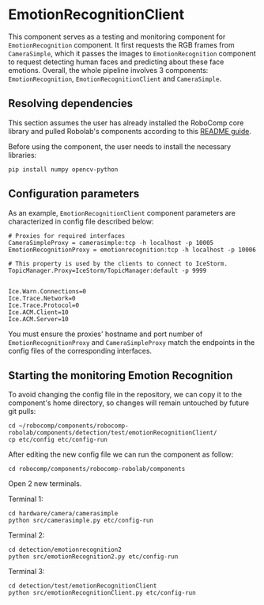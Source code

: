 # EmotionRecognitionClient

This component serves as a testing and monitoring component for `EmotionRecognition` component. It first requests the RGB frames from `CameraSimple`, which it passes the images to `EmotionRecognition` component to request detecting human faces and predicting about these face emotions.
Overall, the whole pipeline involves 3 components: `EmotionRecognition`, `EmotionRecognitionClient` and `CameraSimple`.

## Resolving dependencies

This section assumes the user has already installed the RoboComp core library and pulled Robolab's components according to this [README guide](https://github.com/robocomp/robocomp).

Before using the component, the user needs to install the necessary libraries:
```
pip install numpy opencv-python
```


## Configuration parameters
As an example, `EmotionRecognitionClient` component parameters are characterized in config file described below:

```
# Proxies for required interfaces
CameraSimpleProxy = camerasimple:tcp -h localhost -p 10005
EmotionRecognitionProxy = emotionrecognition:tcp -h localhost -p 10006

# This property is used by the clients to connect to IceStorm.
TopicManager.Proxy=IceStorm/TopicManager:default -p 9999


Ice.Warn.Connections=0
Ice.Trace.Network=0
Ice.Trace.Protocol=0
Ice.ACM.Client=10
Ice.ACM.Server=10
```

You must ensure the proxies' hostname and port number of `EmotionRecognitionProxy` and `CameraSimpleProxy` match the endpoints in the config files of the corresponding interfaces.

## Starting the monitoring Emotion Recognition

To avoid changing the config file in the repository, we can copy it to the component's home directory, so changes will remain untouched by future git pulls:
```
cd ~/robocomp/components/robocomp-robolab/components/detection/test/emotionRecognitionClient/
cp etc/config etc/config-run
```

After editing the new config file we can run the component as follow:

```
cd robocomp/components/robocomp-robolab/components
```
Open 2 new terminals.

Terminal 1:
```
cd hardware/camera/camerasimple
python src/camerasimple.py etc/config-run
```

Terminal 2:
```
cd detection/emotionrecognition2
python src/emotionRecognition2.py etc/config-run
```

Terminal 3:
```
cd detection/test/emotionRecognitionClient
python src/emotionRecognitionClient.py etc/config-run
```

